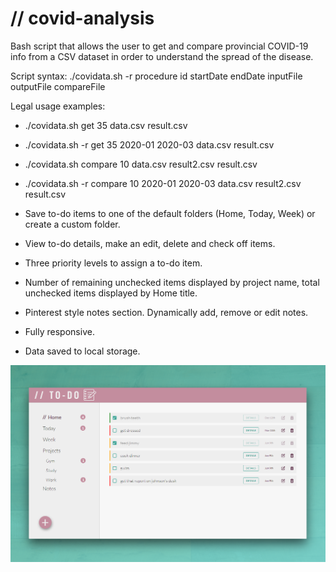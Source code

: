 # // covid-analysis

Bash script that allows the user to get and compare provincial COVID-19 info from a CSV dataset in order to understand the spread of the disease.

Script syntax:
./covidata.sh -r procedure id startDate endDate inputFile outputFile compareFile

Legal usage examples:
- ./covidata.sh get 35 data.csv result.csv
- ./covidata.sh -r get 35 2020-01 2020-03 data.csv result.csv
- ./covidata.sh compare 10 data.csv result2.csv result.csv
- ./covidata.sh -r compare 10 2020-01 2020-03 data.csv result2.csv result.csv

- Save to-do items to one of the default folders (Home, Today, Week) or create a custom folder.
- View to-do details, make an edit, delete and check off items.
- Three priority levels to assign a to-do item.
- Number of remaining unchecked items displayed by project name, total unchecked items displayed by Home title.
- Pinterest style notes section. Dynamically add, remove or edit notes.
- Fully responsive.
- Data saved to local storage.

![alt text](https://raw.githubusercontent.com/bscottnz/todo/master/todo.png "App Preview")
